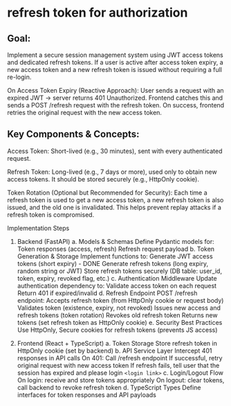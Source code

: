 # refresh token for authorization

## Goal: 
Implement a secure session management system using JWT access tokens and dedicated refresh tokens. If a user is active after access token expiry, a new access token and a new refresh token is issued without requiring a full re-login.

On Access Token Expiry (Reactive Approach):
User sends a request with an expired JWT → server returns 401 Unauthorized.
Frontend catches this and sends a POST /refresh request with the refresh token.
On success, frontend retries the original request with the new access token.

## Key Components & Concepts:
Access Token: Short-lived (e.g., 30 minutes), sent with every authenticated request.

Refresh Token: Long-lived (e.g., 7 days or more), used only to obtain new access tokens. It should be stored securely (e.g., HttpOnly cookie).

Token Rotation (Optional but Recommended for Security): Each time a refresh token is used to get a new access token, a new refresh token is also issued, and the old one is invalidated. This helps prevent replay attacks if a refresh token is compromised.

Implementation Steps
1. Backend (FastAPI)
    a. Models & Schemas
        Define Pydantic models for:
            Token responses (access, refresh)
            Refresh request payload
    b. Token Generation & Storage
        Implement functions to:
            Generate JWT access tokens (short expiry) - DONE
            Generate refresh tokens (long expiry, random string or JWT)
            Store refresh tokens securely (DB table: user_id, token, expiry, revoked flag, etc.)
    c. Authentication Middleware
        Update authentication dependency to:
            Validate access token on each request
            Return 401 if expired/invalid
    d. Refresh Endpoint
        POST /refresh endpoint:
            Accepts refresh token (from HttpOnly cookie or request body)
            Validates token (existence, expiry, not revoked)
            Issues new access and refresh tokens (token rotation)
            Revokes old refresh token
            Returns new tokens (set refresh token as HttpOnly cookie)
    e. Security Best Practices
        Use HttpOnly, Secure cookies for refresh tokens (prevents JS access)

2. Frontend (React + TypeScript)
    a. Token Storage
        Store refresh token in HttpOnly cookie (set by backend)
    b. API Service Layer
        Intercept 401 responses in API calls
        On 401:
            Call /refresh endpoint
            If successful, retry original request with new access token
            If refresh fails, tell user that the session has expired and please login `<login link>`
    c. Login/Logout Flow
        On login: receive and store tokens appropriately
        On logout: clear tokens, call backend to revoke refresh token
    d. TypeScript Types
        Define interfaces for token responses and API payloads